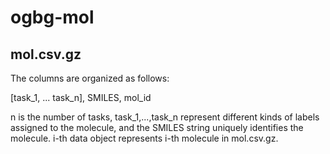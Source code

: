 # ogbg-mol

## mol.csv.gz

The columns are organized as follows:

[task_1, ... task_n], SMILES, mol_id

n is the number of tasks, task_1,...,task_n represent different kinds of labels assigned to the molecule, and the SMILES string uniquely identifies the molecule.
i-th data object represents i-th molecule in mol.csv.gz.